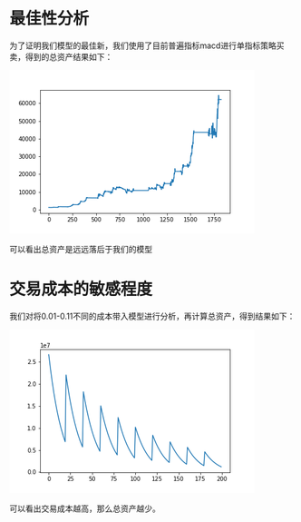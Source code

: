 # 最佳性分析

为了证明我们模型的最佳新，我们使用了目前普遍指标macd进行单指标策略买卖，得到的总资产结果如下：

![](../competition-code/macd总资产走势图.png)

可以看出总资产是远远落后于我们的模型

# 交易成本的敏感程度

我们对将0.01-0.11不同的成本带入模型进行分析，再计算总资产，得到结果如下：

![](../competition-code/不同手续费最大总资产走势图.png)

可以看出交易成本越高，那么总资产越少。